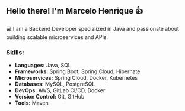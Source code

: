 ## Hello there! I'm Marcelo Henrique :+1:                                    


💻 I am a Backend Developer specialized in Java and passionate about building scalable microservices and APIs.




### Skills:
- **Languages:** Java, SQL
- **Frameworks:** Spring Boot, Spring Cloud, Hibernate
- **Microservices:** Spring Cloud, Docker, Kubernetes
- **Databases:** MySQL, PostgreSQL
- **DevOps:** AWS, GitLab CI/CD, Docker
- **Version Control:** Git, GitHub
- **Tools:** Maven

